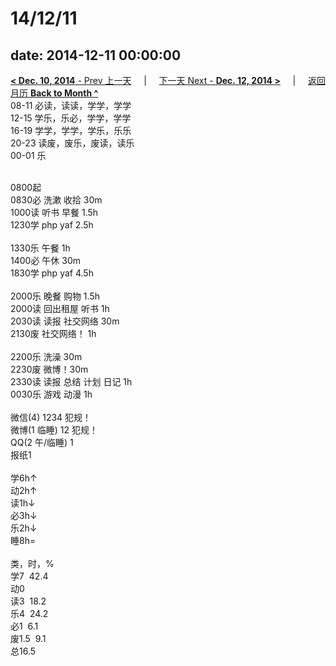 # 14/12/11

date: 2014-12-11 00:00:00
---
[**< Dec. 10, 2014** - Prev 上一天](/lifelogs/2014/12/d10.md) &nbsp; &nbsp; | &nbsp; &nbsp; [下一天 Next - **Dec. 12, 2014 >**](/lifelogs/2014/12/d12.md) &nbsp; &nbsp; |  &nbsp; &nbsp; [返回月历 **Back to Month ^**](/lifelogs/2014/12/index.md)
<br/>08-11 必读，读读，学学，学学<br/>12-15 学乐，乐必，学学，学学<br/>16-19 学学，学学，学乐，乐乐<br/>20-23 读废，废乐，废读，读乐<br/>00-01 乐<div><br/></div>0800起<br/>0830必 洗漱 收拾 30m<br/>1000读 听书 早餐 1.5h<br/>1230学 php yaf 2.5h<div><br/></div>1330乐 午餐 1h<br/>1400必 午休 30m<br/>1830学 php yaf 4.5h<div><br/></div>2000乐 晚餐 购物 1.5h<br/>2000读 回出租屋 听书 1h<br/>2030读 读报 社交网络 30m<br/>2130废 社交网络！ 1h<div><br/></div>2200乐 洗澡 30m<br/>2230废 微博！30m<br/>2330读 读报 总结 计划 日记 1h<br/>0030乐 游戏 动漫 1h<div><br/></div>微信(4) 1234 犯规！<br/>微博(1 临睡) 12 犯规！<br/>QQ(2 午/临睡) 1<br/>报纸1<div><br/></div>学6h↑<br/>动2h↑<br/>读1h↓<br/>必3h↓<br/>乐2h↓<br/>睡8h=<div><br/></div>类，时，%<br/>学7  42.4<br/>动0<br/>读3  18.2<br/>乐4  24.2<br/>必1  6.1<br/>废1.5  9.1<br/>总16.5</div>
